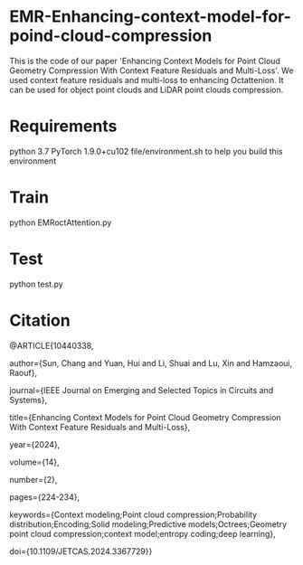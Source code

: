 # EMR-Enhancing-context-model-for-poind-cloud-compression
This is the code of our paper 'Enhancing Context Models for Point Cloud Geometry Compression With Context Feature Residuals and Multi-Loss'. We used context feature residuals and multi-loss to enhancing Octattenion. It can be used for object point clouds and LiDAR point clouds compression.
# Requirements
python 3.7
PyTorch 1.9.0+cu102
file/environment.sh to help you build this environment
# Train
python EMRoctAttention.py 
# Test
python test.py 
# Citation
@ARTICLE{10440338,

  author={Sun, Chang and Yuan, Hui and Li, Shuai and Lu, Xin and Hamzaoui, Raouf},

  journal={IEEE Journal on Emerging and Selected Topics in Circuits and Systems}, 

  title={Enhancing Context Models for Point Cloud Geometry Compression With Context Feature Residuals and Multi-Loss}, 

  year={2024},

  volume={14},

  number={2},

  pages={224-234},

  keywords={Context modeling;Point cloud compression;Probability distribution;Encoding;Solid modeling;Predictive models;Octrees;Geometry point cloud compression;context model;entropy coding;deep learning},

  doi={10.1109/JETCAS.2024.3367729}}
